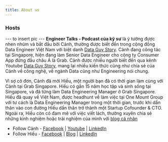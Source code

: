 ```yaml
---
title: About us
---
```


### Hosts
--- to insert pic ---
**Engineer Talks - Podcast của kỹ sư** là ý tưởng được nhen nhúm và bắt đầu bởi Cảnh, thường được biết đến trong cộng đồng Data Engineer Việt Nam với biệt danh [Data Guy Story](https://www.facebook.com/dataguystory/). Cảnh đang công tác tại Singapore, hiện đang làm Senior Data Engineer cho công ty Consumer App đứng đầu châu Á là Grab. Cảnh được nhiều người biết đến qua kênh Youtube [Data Guy Story](https://www.youtube.com/c/dataguystory), mang lại nhiều kiến thức cũng như chia sẻ của Cảnh về công nghệ, về ngành Data cũng như Engineering nói chung.

Vì sợ cô đơn, Cảnh đã mời Hiếu, một người bạn đã có thời gian làm cùng với Cảnh tại Grab Singapore. Hiếu có gần 15 năm học tập và sinh sống tại Singapore, và đã từng làm Data Engineering Manager ở Grab Singapore. Hiếu đã quay về Việt Nam, được headhunt về làm việc tại One Mount Group với tư cách là Data Engineering Manager trong một thời gian, trước khi dấn thân vào con đường  Hiếu dấn thân trở thành một Startup Cofounder & CTO. Ngoài ra, Hiếu còn có đam mê với việc viết lách, thường xuyên chia sẻ những kinh nghiệm hoặc trải nghiệm của mình với [blog cá nhân](https://soliloqui.vn/)

- Follow Cảnh - [Facebook](https://www.facebook.com/dataguystory/) | [Youtube](https://www.youtube.com/c/dataguystory) | [LinkedIn]()
- Follow Hiếu - [Facebook]() | [Blog]() | [LinkedIn]()